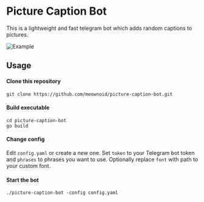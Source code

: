 # Picture Caption Bot

This is a lightweight and fast telegram bot which adds random captions to pictures.

![Example](https://storage.yandexcloud.net/meownoid-pro-static/external/github/picture-caption-bot/example.png)

## Usage

#### Clone this repository

```shell script
git clone https://github.com/meownoid/picture-caption-bot.git
```

#### Build executable

```shell script
cd picture-caption-bot
go build
```

#### Change config

Edit `config.yaml` or create a new one. Set `token` to your Telegram bot token and `phrases` to phrases you want to use.
Optionally replace `font` with path to your custom font.

#### Start the bot

```shell script
./picture-caption-bot -config config.yaml
```
